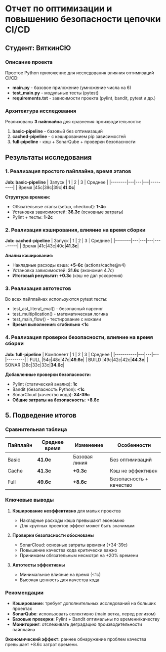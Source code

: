 # Отчет по оптимизации и повышению безопасности цепочки CI/CD
## Студент: ВяткинСЮ

### Описание проекта
Простое Python приложение для исследования влияния оптимизаций CI/CD:
- **main.py** - базовое приложение (умножение числа на 6)
- **test_main.py** - модульные тесты (pytest)
- **requirements.txt** - зависимости проекта (pylint, bandit, pytest и др.)

### Архитектура исследования
Реализованы **3 пайплайна** для сравнения производительности:
1. **basic-pipeline** - базовый без оптимизаций
2. **cached-pipeline** - с кэшированием pip зависимостей  
3. **full-pipeline** - кэш + SonarQube + проверки безопасности

## Результаты исследования

### 1. Реализация простого пайплайна, время этапов
**Job: basic-pipeline**
| Запуск | 1 | 2 | 3 | Среднее |
|--------|---|---|---|---------|
| Время  |45с|39с|39с|**41.0с**|

**Структура времени:**
- Обязательные этапы (setup, checkout): **1-4с**
- Установка зависимостей: **36.3с** (основные затраты)
- Pylint + тесты: **1-2с**

### 2. Реализация кэширования, влияние на время сборки  
**Job: cached-pipeline**
| Запуск | 1 | 2 | 3 | Среднее |
|--------|---|---|---|---------|
| Время  |41с|43с|40с|**41.3с**|

**Анализ кэширования:**
- Накладные расходы кэша: **+5-6с** (actions/cache@v4)
- Установка зависимостей: **31.6с** (экономия 4.7с)
- **Итоговый результат: +0.3с** (кэш не дал ускорения)

### 3. Реализация автотестов
Во всех пайплайнах используются pytest тесты:
- test_ast_literal_eval() - безопасный парсинг
- test_multiplication() - математическая логика  
- test_main_flow() - тестирование с моками
- **Время выполнения: стабильно <1с**

### 4. Реализация проверки безопасности, влияние на время сборки
**Job: full-pipeline**
| Компонент | 1 | 2 | 3 | Среднее |
|-----------|---|---|---|---------|
| FULL      |54с|48с|47с|**49.6с**|
| BUILD     |49с|42с|42с|**44.3с**|
| SONAR     |38с|33с|33с|**34.6с**|

**Добавленные проверки безопасности:**
- Pylint (статический анализ): **1с**
- Bandit (безопасность Python): **<1с** 
- SonarCloud (качество кода): **34-39с**
- **Общие затраты на безопасность: +8.6с**

## 5. Подведение итогов

### Сравнительная таблица
| Пайплайн | Среднее время | Изменение | Особенности |
|----------|---------------|-----------|-------------|
| Basic    | **41.0с**     | Базовая линия | Без оптимизаций |
| Cache    | **41.3с**     | **+0.3с** | Кэш не эффективен |
| Full     | **49.6с**     | **+8.6с** | Безопасность + качество |

### Ключевые выводы

1. **Кэширование неэффективно** для малых проектов
   - Накладные расходы кэша превышают экономию
   - Для крупных проектов эффект может быть значимым

2. **Проверки безопасности обоснованы**
   - SonarCloud: основные затраты времени (+34-39с)
   - Повышение качества кода критически важно
   - Принимаем обязательным несмотря на +20% времени

3. **Автотесты эффективны**
   - Минимальное влияние на время (<1с)
   - Высокая ценность для качества кода

### Рекомендации
- **Кэширование**: требует дополнительных исследований на больших проектах
- **SonarQube**: использовать селективно (main ветка, перед релизом)
- **Базовые проверки**: Pylint + Bandit оптимальны по времени/качеству
- **Мониторинг**: отслеживать деградацию производительности пайплайна

**Экономический эффект:** раннее обнаружение проблем качества превышает +8.6с затрат времени.  